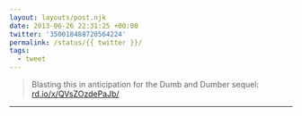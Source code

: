 ```yaml
---
layout: layouts/post.njk
date: 2013-06-26 22:31:25 +00:00
twitter: '350018488720564224'
permalink: /status/{{ twitter }}/
tags: 
  - tweet
---
```


> Blasting this in anticipation for the Dumb and Dumber sequel: [rd.io/x/QVsZOzdePaJb/](http://rd.io/x/QVsZOzdePaJb/)

---
